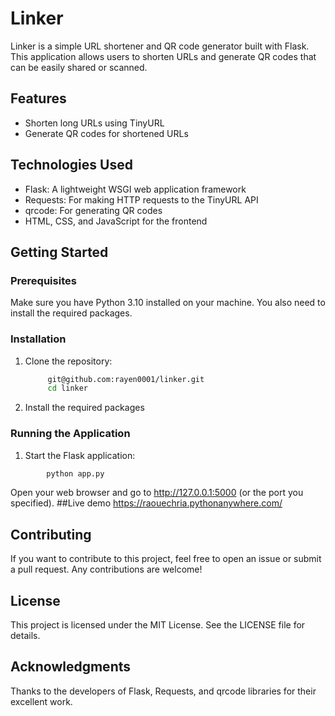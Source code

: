 # Linker

Linker is a simple URL shortener and QR code generator built with Flask. This application allows users to shorten URLs and generate QR codes that can be easily shared or scanned.

## Features

* Shorten long URLs using TinyURL
* Generate QR codes for shortened URLs

## Technologies Used

* Flask: A lightweight WSGI web application framework
* Requests: For making HTTP requests to the TinyURL API
* qrcode: For generating QR codes
* HTML, CSS, and JavaScript for the frontend

## Getting Started

### Prerequisites

Make sure you have Python 3.10 installed on your machine. You also need to install the required packages.

### Installation

1. Clone the repository:
   ``` bash
        git@github.com:rayen0001/linker.git
        cd linker
   ```
4. Install the required packages
### Running the Application

1. Start the Flask application:
```bash
        python app.py
```
Open your web browser and go to http://127.0.0.1:5000 (or the port you specified).
##Live demo
https://raouechria.pythonanywhere.com/

## Contributing

If you want to contribute to this project, feel free to open an issue or submit a pull request. Any contributions are welcome!

## License

This project is licensed under the MIT License. See the LICENSE file for details.

## Acknowledgments

Thanks to the developers of Flask, Requests, and qrcode libraries for their excellent work.
